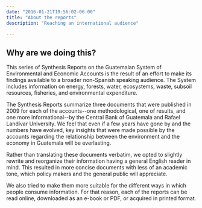 ```yaml
---
date: "2016-01-21T19:56:02-06:00"
title: "About the reports"
description: "Reaching an international audience"

---
```


## Why are we doing this?

This series of Synthesis Reports on the Guatemalan System of Environmental and Economic Accounts is the result of an effort to make its findings available to a broader non-Spanish speaking audience. The System includes information on energy, forests, water, ecosystems, waste, subsoil resources, fisheries, and environmental expenditure.

The Synthesis Reports summarize three documents that were published in 2009 for each of the accounts--one methodological, one of results, and one more informational--by the Central Bank of Guatemala and Rafael Landívar University. We feel that even if a few years have gone by and the numbers have evolved, key insights that were made possible by the accounts regarding the relationship between the environment and the economy in Guatemala will be everlasting.

Rather than translating these documents verbatim, we opted to slightly rewrite and reorganize their information having a general English reader in mind. This resulted in more concise documents with less of an academic tone, which policy makers and the general public will appreciate. 

We also tried to make them more suitable for the different ways in which people consume information. For that reason, each of the reports can be read online, downloaded as an e-book or PDF, or acquired in printed format.
